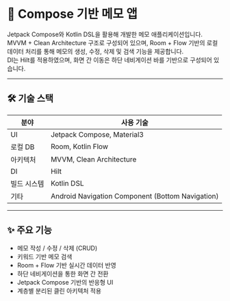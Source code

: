 # 📓 Compose 기반 메모 앱

Jetpack Compose와 Kotlin DSL을 활용해 개발한 메모 애플리케이션입니다.  
MVVM + Clean Architecture 구조로 구성되어 있으며, Room + Flow 기반의 로컬 데이터 처리를 통해 메모의 생성, 수정, 삭제 및 검색 기능을 제공합니다.  
DI는 Hilt를 적용하였으며, 화면 간 이동은 하단 네비게이션 바를 기반으로 구성되어 있습니다.

---

## 🛠️ 기술 스택

| 분야      | 사용 기술                                    |
|-----------|----------------------------------------------|
| UI        | Jetpack Compose, Material3                   |
| 로컬 DB   | Room, Kotlin Flow                            |
| 아키텍처  | MVVM, Clean Architecture                     |
| DI        | Hilt                                         |
| 빌드 시스템 | Kotlin DSL                                 |
| 기타      | Android Navigation Component (Bottom Navigation) |

---

## ✨ 주요 기능

- 메모 작성 / 수정 / 삭제 (CRUD)
- 키워드 기반 메모 검색
- Room + Flow 기반 실시간 데이터 반영
- 하단 네비게이션을 통한 화면 간 전환
- Jetpack Compose 기반의 반응형 UI
- 계층별 분리된 클린 아키텍처 적용
